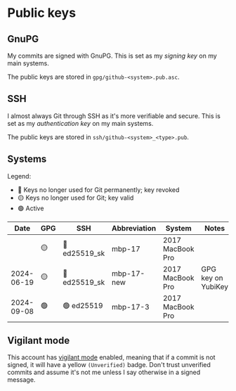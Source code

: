 # Public keys
## GnuPG
My commits are signed with GnuPG. This is set as my _signing key_ on my main systems.

The public keys are stored in `gpg/github-<system>.pub.asc`.

## SSH
I almost always Git through SSH as it's more verifiable and secure. This is set as my _authentication key_ on my main systems.

The public keys are stored in `ssh/github-<system>_<type>.pub`.

## Systems
Legend:
* 🔴 Keys no longer used for Git permanently; key revoked
* 🟡 Keys no longer used for Git; key valid
* 🟢 Active

| Date       | GPG | SSH | Abbreviation | System | Notes |
| ---------- | --- | --- | --- | --- | --- |
|            | 🟡 | 🔴 ed25519_sk | mbp-17 | 2017 MacBook Pro |  |
| 2024-06-19 | 🟡 | 🔴 ed25519_sk | mbp-17-new | 2017 MacBook Pro | GPG key on YubiKey |
| 2024-09-08 | 🟢 | 🟢 ed25519 | mbp-17-3 | 2017 MacBook Pro |  |

## Vigilant mode
This account has [vigilant mode](https://docs.github.com/en/authentication/managing-commit-signature-verification/displaying-verification-statuses-for-all-of-your-commits) enabled, meaning that if a commit is not signed, it will have a yellow `(Unverified)` badge. Don't trust unverified commits and assume it's not me unless I say otherwise in a signed message.
